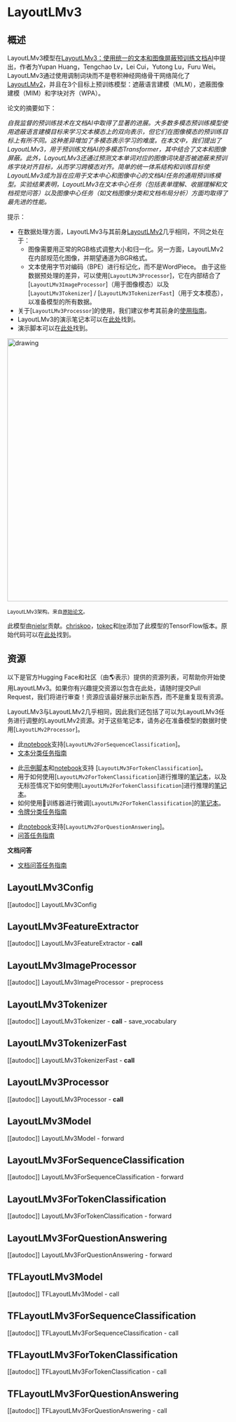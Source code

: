 <!--版权S2022年HuggingFace团队。保留所有权利。

根据Apache许可证第2版（"许可证"）的规定，你不能使用此文件，除非你遵守许可证的规定。你可以在以下网址获得许可证的副本：

http://www.apache.org/licenses/LICENSE-2.0

除非适用法律要求或书面同意，以其他方式分发的软件根据"AS IS"基础分发，无论明示或暗示，不提供任何形式的保证或条件，所以不是用于特定语言和行为的保证或条件。" --> 

# LayoutLMv3

## 概述

LayoutLMv3模型在[LayoutLMv3：使用统一的文本和图像屏蔽预训练文档AI](https://arxiv.org/abs/2204.08387)中提出，作者为Yupan Huang，Tengchao Lv，Lei Cui，Yutong Lu，Furu Wei。
LayoutLMv3通过使用调制词块而不是卷积神经网络骨干网络简化了[LayoutLMv2](layoutlmv2)，并且在3个目标上预训练模型：遮蔽语言建模（MLM），遮蔽图像建模（MIM）和字块对齐（WPA）。

论文的摘要如下：

*自我监督的预训练技术在文档AI中取得了显著的进展。大多数多模态预训练模型使用遮蔽语言建模目标来学习文本模态上的双向表示，但它们在图像模态的预训练目标上有所不同。这种差异增加了多模态表示学习的难度。在本文中，我们提出了LayoutLMv3，用于预训练文档AI的多模态Transformer，其中结合了文本和图像屏蔽。此外，LayoutLMv3还通过预测文本单词对应的图像词块是否被遮蔽来预训练字块对齐目标，从而学习跨模态对齐。简单的统一体系结构和训练目标使LayoutLMv3成为旨在应用于文本中心和图像中心的文档AI任务的通用预训练模型。实验结果表明，LayoutLMv3在文本中心任务（包括表单理解、收据理解和文档视觉问答）以及图像中心任务（如文档图像分类和文档布局分析）方面均取得了最先进的性能。*

提示：

- 在数据处理方面，LayoutLMv3与其前身[LayoutLMv2](layoutlmv2)几乎相同，不同之处在于：
    - 图像需要用正常的RGB格式调整大小和归一化。另一方面，LayoutLMv2在内部规范化图像，并期望通道为BGR格式。
    - 文本使用字节对编码（BPE）进行标记化，而不是WordPiece。
  由于这些数据预处理的差异，可以使用[`LayoutLMv3Processor`]，它在内部结合了[`LayoutLMv3ImageProcessor`]（用于图像模态）以及[`LayoutLMv3Tokenizer`] / [`LayoutLMv3TokenizerFast`]（用于文本模态），以准备模型的所有数据。
- 关于[`LayoutLMv3Processor`]的使用，我们建议参考其前身的[使用指南](layoutlmv2#usage-layoutlmv2processor)。
- LayoutLMv3的演示笔记本可以在[此处](https://github.com/NielsRogge/Transformers-Tutorials/tree/master/LayoutLMv3)找到。
- 演示脚本可以在[此处](https://github.com/huggingface/transformers/tree/main/examples/research_projects/layoutlmv3)找到。

<img src="https://huggingface.co/datasets/huggingface/documentation-images/resolve/main/layoutlmv3_architecture.png"
alt="drawing" width="600"/>

<small>LayoutLMv3架构。来自<a href="https://arxiv.org/abs/2204.08387">原始论文</a>。</small>

此模型由[nielsr](https://huggingface.co/nielsr)贡献。[chriskoo](https://huggingface.co/chriskoo)，[tokec](https://huggingface.co/tokec)和[lre](https://huggingface.co/lre)添加了此模型的TensorFlow版本。原始代码可以在[此处](https://github.com/microsoft/unilm/tree/master/layoutlmv3)找到。

## 资源

以下是官方Hugging Face和社区（由🌎表示）提供的资源列表，可帮助你开始使用LayoutLMv3。如果你有兴趣提交资源以包含在此处，请随时提交Pull Request，我们将进行审查！资源应该最好展示出新东西，而不是重复现有资源。

<Tip>

LayoutLMv3与LayoutLMv2几乎相同，因此我们还包括了可以为LayoutLMv3任务进行调整的LayoutLMv2资源。对于这些笔记本，请务必在准备模型的数据时使用[`LayoutLMv2Processor`]。

</Tip>

<PipelineTag pipeline="text-classification"/>

- 此[notebook](https://colab.research.google.com/github/NielsRogge/Transformers-Tutorials/blob/master/LayoutLMv2/RVL-CDIP/Fine_tuning_LayoutLMv2ForSequenceClassification_on_RVL_CDIP.ipynb)支持[`LayoutLMv2ForSequenceClassification`]。
- [文本分类任务指南](../tasks/sequence_classification)

<PipelineTag pipeline="token-classification"/>

- 此[示例脚本](https://github.com/huggingface/transformers/tree/main/examples/research_projects/layoutlmv3)和[notebook](https://colab.research.google.com/github/NielsRogge/Transformers-Tutorials/blob/master/LayoutLMv3/Fine_tune_LayoutLMv3_on_FUNSD_(HuggingFace_Trainer).ipynb)支持 [`LayoutLMv3ForTokenClassification`]。
- 用于如何使用[`LayoutLMv2ForTokenClassification`]进行推理的[笔记本](https://colab.research.google.com/github/NielsRogge/Transformers-Tutorials/blob/master/LayoutLMv2/FUNSD/Inference_with_LayoutLMv2ForTokenClassification.ipynb)，以及无标签情况下如何使用[`LayoutLMv2ForTokenClassification`]进行推理的[笔记本](https://colab.research.google.com/github/NielsRogge/Transformers-Tutorials/blob/master/LayoutLMv2/FUNSD/True_inference_with_LayoutLMv2ForTokenClassification_%2B_Gradio_demo.ipynb)。
- 如何使用🤗训练器进行微调[`LayoutLMv2ForTokenClassification`]的[笔记本](https://colab.research.google.com/github/NielsRogge/Transformers-Tutorials/blob/master/LayoutLMv2/FUNSD/Fine_tuning_LayoutLMv2ForTokenClassification_on_FUNSD_using_HuggingFace_Trainer.ipynb)。
- [令牌分类任务指南](../tasks/token_classification)

<PipelineTag pipeline="question-answering"/>

- 此[notebook](https://colab.research.google.com/github/NielsRogge/Transformers-Tutorials/blob/master/LayoutLMv2/DocVQA/Fine_tuning_LayoutLMv2ForQuestionAnswering_on_DocVQA.ipynb)支持[`LayoutLMv2ForQuestionAnswering`]。
- [问答任务指南](../tasks/question_answering)

**文档问答**
- [文档问答任务指南](../tasks/document_question_answering)

## LayoutLMv3Config

[[autodoc]] LayoutLMv3Config

## LayoutLMv3FeatureExtractor

[[autodoc]] LayoutLMv3FeatureExtractor
    - __call__

## LayoutLMv3ImageProcessor

[[autodoc]] LayoutLMv3ImageProcessor
    - preprocess

## LayoutLMv3Tokenizer

[[autodoc]] LayoutLMv3Tokenizer
    - __call__
    - save_vocabulary

## LayoutLMv3TokenizerFast

[[autodoc]] LayoutLMv3TokenizerFast
    - __call__

## LayoutLMv3Processor

[[autodoc]] LayoutLMv3Processor
    - __call__

## LayoutLMv3Model

[[autodoc]] LayoutLMv3Model
    - forward

## LayoutLMv3ForSequenceClassification

[[autodoc]] LayoutLMv3ForSequenceClassification
    - forward

## LayoutLMv3ForTokenClassification

[[autodoc]] LayoutLMv3ForTokenClassification
    - forward

## LayoutLMv3ForQuestionAnswering

[[autodoc]] LayoutLMv3ForQuestionAnswering
    - forward

## TFLayoutLMv3Model

[[autodoc]] TFLayoutLMv3Model
    - call

## TFLayoutLMv3ForSequenceClassification

[[autodoc]] TFLayoutLMv3ForSequenceClassification
    - call

## TFLayoutLMv3ForTokenClassification

[[autodoc]] TFLayoutLMv3ForTokenClassification
    - call

## TFLayoutLMv3ForQuestionAnswering

[[autodoc]] TFLayoutLMv3ForQuestionAnswering
    - call